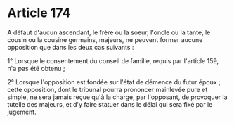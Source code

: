 # Article 174

A défaut d'aucun ascendant, le frère ou la soeur, l'oncle ou la tante, le cousin ou la cousine germains, majeurs, ne peuvent former aucune opposition que dans les deux cas suivants :

1° Lorsque le consentement du conseil de famille, requis par l'article 159, n'a pas été obtenu ;

2° Lorsque l'opposition est fondée sur l'état de démence du futur époux ; cette opposition, dont le tribunal pourra prononcer mainlevée pure et simple, ne sera jamais reçue qu'à la charge, par l'opposant, de provoquer la tutelle des majeurs, et d'y faire statuer dans le délai qui sera fixé par le jugement.
